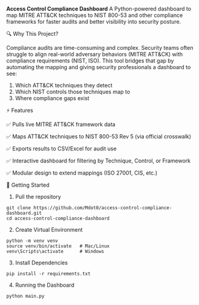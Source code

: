 **Access Control Compliance Dashboard**
A Python-powered dashboard to map MITRE ATT&CK techniques to NIST 800-53 and other compliance frameworks for faster audits and better visibility into security posture.

🔍 Why This Project?

Compliance audits are time-consuming and complex. Security teams often struggle to align real-world adversary behaviors (MITRE ATT&CK) with compliance requirements (NIST, ISO).
This tool bridges that gap by automating the mapping and giving security professionals a dashboard to see:

1. Which ATT&CK techniques they detect
2. Which NIST controls those techniques map to
3. Where compliance gaps exist

⚡ Features

✅ Pulls live MITRE ATT&CK framework data

✅ Maps ATT&CK techniques to NIST 800-53 Rev 5 (via official crosswalk)

✅ Exports results to CSV/Excel for audit use

✅ Interactive dashboard for filtering by Technique, Control, or Framework

✅ Modular design to extend mappings (ISO 27001, CIS, etc.)

🚀 Getting Started
1. Pull the repository 
```
git clone https://github.com/Mdot0/access-control-compliance-dashboard.git
cd access-control-compliance-dashboard
```
2. Create Virtual Environment
```
python -m venv venv
source venv/bin/activate   # Mac/Linux
venv\Scripts\activate      # Windows
```
3. Install Dependencies
```
pip install -r requirements.txt
```
4. Running the Dashboard
```
python main.py
```
